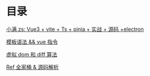 # 目录

[小满 zs: Vue3 + vite + Ts + pinia + 实战 + 源码 +electron](https://www.bilibili.com/video/BV1dS4y1y7vd)

[模板语法 && vue 指令](./p5)

[虚拟 dom 和 diff 算法](./p6)

[Ref 全家桶 & 源码解析](./p7)
